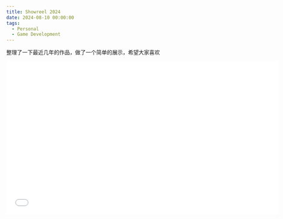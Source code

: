 ```yaml
---
title: Showreel 2024
date: 2024-08-10 00:00:00
tags:
  - Personal
  - Game Development
---
```


整理了一下最近几年的作品，做了一个简单的展示，希望大家喜欢

<iframe src="//player.bilibili.com/player.html?isOutside=true&aid=112936030832509&bvid=BV1fcY5e5EFv&cid=500001644448234&p=1" scrolling="no" border="0" frameborder="no" framespacing="0" allowfullscreen="true" width=720 height=405></iframe>